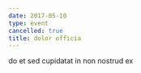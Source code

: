 ```yaml
---
date: 2017-05-10
type: event
cancelled: true
title: dolor officia
---
```

do et sed cupidatat in non nostrud ex
